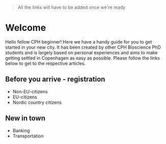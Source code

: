 > All the links will have to be added once we're ready

# Welcome
Hello fellow CPH beginner! Here we have a handy guide for you to get started in your new city. It has been created by other CPH Bioscience PhD students and is largely based on personal experiences and aims to make getting settled in Copenhagen as easy as possible. Please follow the links below to get to the respective articles.

## Before you arrive - registration

- Non-EU-citizens
- EU-citizens
- Nordic country citizens

## New in town

- Banking
- Transportation